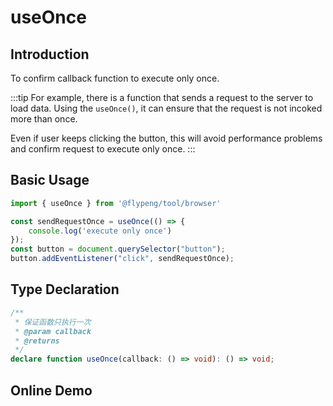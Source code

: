# useOnce

## Introduction

To confirm callback function to execute only once.

:::tip
For example, there is a function that sends a request to the server to load data. Using the `useOnce()`, it can ensure that the request is not incoked more than once.

Even if user keeps clicking the button, this will avoid performance problems and confirm request to execute only once.
:::

## Basic Usage

```ts
import { useOnce } from '@flypeng/tool/browser'

const sendRequestOnce = useOnce(() => {
	console.log('execute only once')
});
const button = document.querySelector("button");
button.addEventListener("click", sendRequestOnce);
```

## Type Declaration

```ts
/**
 * 保证函数只执行一次
 * @param callback
 * @returns
 */
declare function useOnce(callback: () => void): () => void;
```

## Online Demo
		
<preview path="./index.vue" title="useOnce" description="To confirm callback function to execute only once"></preview>
